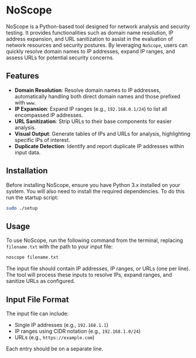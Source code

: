 # NoScope

NoScope is a Python-based tool designed for network analysis and security testing. It provides functionalities such as domain name resolution, IP address expansion, and URL sanitization to assist in the evaluation of network resources and security postures. By leveraging `NoScope`, users can quickly resolve domain names to IP addresses, expand IP ranges, and assess URLs for potential security concerns.

## Features

- **Domain Resolution**: Resolve domain names to IP addresses, automatically handling both direct domain names and those prefixed with `www`.
- **IP Expansion**: Expand IP ranges (e.g., `192.168.0.1/24`) to list all encompassed IP addresses.
- **URL Sanitization**: Strip URLs to their base components for easier analysis.
- **Visual Output**: Generate tables of IPs and URLs for analysis, highlighting specific IPs of interest.
- **Duplicate Detection**: Identify and report duplicate IP addresses within input data.

## Installation

Before installing NoScope, ensure you have Python 3.x installed on your system. You will also need to install the required dependencies. To do this run the startup script:

```bash
sudo ./setup
```

## Usage

To use NoScope, run the following command from the terminal, replacing `filename.txt` with the path to your input file:

```bash
noscope filename.txt
```

The input file should contain IP addresses, IP ranges, or URLs (one per line). The tool will process these inputs to resolve IPs, expand ranges, and sanitize URLs as configured.

## Input File Format

The input file can include:
- Single IP addresses (e.g., `192.168.1.1`)
- IP ranges using CIDR notation (e.g., `192.168.1.0/24`)
- URLs (e.g., `https://example.com`)

Each entry should be on a separate line.